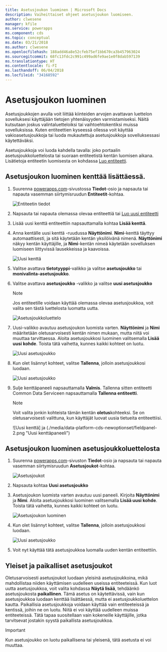 ```yaml
---
title: Asetusjoukon luominen | Microsoft Docs
description: Vaiheittaiset ohjeet asetusjoukon luomiseen.
author: clwesene
manager: kfile
ms.service: powerapps
ms.component: cds
ms.topic: conceptual
ms.date: 03/21/2018
ms.author: clwesene
ms.openlocfilehash: 188add46a8e52cfeb75ef1bb670ca3b457963024
ms.sourcegitcommit: 68fc13fdc2c991c499ad6fe9ae1e0f8dab597139
ms.translationtype: HT
ms.contentlocale: fi-FI
ms.lasthandoff: 06/04/2018
ms.locfileid: "34168592"
---
```

# <a name="create-an-option-set"></a>Asetusjoukon luominen

Asetusjoukkojen avulla voit liittää kiinteiden arvojen avattavan luettelon sovelluksesi käyttäjään tietojen yhtenäisyyden varmistamiseksi. Näitä kutsutaan joskus valintaluetteloiksi tai vaihtoehtokentiksi muissa sovelluksissa. Kuten entiteettien kyseessä ollessa voit käyttää vakioasetusjoukkoja tai luoda mukautettuja asetusjoukkoja sovelluksessasi käytettäväksi.

Asetusjoukkoja voi luoda kahdella tavalla: joko portaalin asetusjoukkoluettelosta tai suoraan entiteetistä kentän luomisen aikana. Lisätietoja entiteetin luomisesta on kohdassa [Luo entiteetti](data-platform-create-entity.md).

## <a name="creating-an-option-set-while-adding-a-field"></a>Asetusjoukon luominen kenttää lisättäessä.

1. Suurenna [powerapps.com](https://web.powerapps.com)-sivustossa **Tiedot**-osio ja napsauta tai napauta vasemman siirtymisruudun **Entiteetit**-kohtaa.

    ![Entiteetin tiedot](./media/data-platform-cds-create-entity/entitylist.png "entiteettiluettelo")

2. Napsauta tai napauta olemassa olevaa entiteettiä tai [Luo uusi entiteetti](data-platform-create-entity.md)

3. Lisää uusi kenttä entiteettiin napsauttamalla kohtaa **Lisää kenttä**.

4. Anna kentälle uusi kenttä -ruudussa **Näyttönimi**. **Nimi**-kenttä täyttyy automaattisesti, ja sitä käytetään kentän yksilöivänä nimenä. **Näyttönimi** näkyy kentän käyttäjille, ja **Nimi**-kentän nimeä käytetään sovelluksen luomiseen liittyvissä lausekkeissa ja kaavoissa.

    ![Uusi kenttä](./media/data-platform-cds-create-entity/newfieldpanel.png "Uusi kenttäpaneeli")

5. Valitse avattava **tietotyyppi**-valikko ja valitse **asetusjoukko** tai **monivalinta-asetusjoukko**.

6. Valitse avattava **asetusjoukko** -valikko ja valitse **uusi asetusjoukko**

    > [!NOTE]
    > Jos entiteetille voidaan käyttää olemassa olevaa asetusjoukkoa, voit valita sen tästä luettelosta luomatta uutta.

    ![Asetusjoukkoluettelo](./media/data-platform-cds-newoptionset/fieldpanel-1.png "Asetusjoukkoluettelo")

7. Uusi-valikko avautuu asetusjoukon luomista varten. **Näyttönimi** ja **Nimi** määritetään oletusarvoisesti kentän nimen mukaan, mutta niitä voi muuttaa tarvittaessa. Aloita asetusjoukkosi luominen valitsemalla **Lisää uusi kohde**. Toista tätä vaihetta, kunnes kaikki kohteet on luotu.

    ![Uusi asetusjoukko](./media/data-platform-cds-newoptionset/field-optionsetpanel.png "Uusi asetusjoukko")

8. Kun olet lisännyt kohteet, valitse **Tallenna**, jolloin asetusjoukkosi luodaan.

    ![Uusi asetusjoukko](./media/data-platform-cds-newoptionset/field-optionsetpanel-values.png "Uusi asetusjoukko")

9. Sulje kenttäpaneeli napsauttamalla **Valmis**. Tallenna sitten entiteetti Common Data Serviceen napsauttamalla **Tallenna entiteetti**.

    > [!NOTE]
    > Voit valita jonkin kohteista tämän kentän **oletus**kohteeksi. Se on oletusarvoisesti valittuna, kun käyttäjät luovat uusia tietueita entiteettiisi.

    ![Uusi kenttä] ja (./media/data-platform-cds-newoptionset/fieldpanel-2.png "Uusi kenttäpaneeli")

## <a name="creating-an-option-set-from-the-option-set-list"></a>Asetusjoukon luominen asetusjoukkoluettelosta

1. Suurenna [powerapps.com](https://web.powerapps.com)-sivuston **Tiedot**-osio ja napsauta tai napauta vasemman siirtymisruudun **Asetusjoukot**-kohtaa.

    ![Asetusjoukot](./media/data-platform-cds-newoptionset/optionsetlist.png "Asetusjoukkoluettelo")

2. Napsauta kohtaa **Uusi asetusjoukko**

3. Asetusjoukon luomista varten avautuu uusi paneeli. Kirjoita **Näyttönimi** ja **Nimi**. Aloita asetusjoukkosi luominen valitsemalla **Lisää uusi kohde**. Toista tätä vaihetta, kunnes kaikki kohteet on luotu.

    ![Asetusjoukon luominen](./media/data-platform-cds-newoptionset/optionset-create.png "Asetusjoukon luominen")

4. Kun olet lisännyt kohteet, valitse **Tallenna**, jolloin asetusjoukkosi luodaan.

    ![Uusi asetusjoukko](./media/data-platform-cds-newoptionset/optionset-create-values.png "Uusi asetusjoukko")

5. Voit nyt käyttää tätä asetusjoukkoa luomalla uuden kentän entiteettiin.

## <a name="global-and-local-option-sets"></a>Yleiset ja paikalliset asetusjoukot

Oletusarvoisesti asetusjoukot luodaan yleisinä asetusjoukkoina, mikä mahdollistaa niiden käyttämisen uudelleen useissa entiteeteissä. Kun luot uutta asetusjoukkoa, voit valita kohdassa **Näytä lisää**, tehdäänkö asetusjoukosta **paikallinen**. Tämä asetus on käytettävissä, vain kun asetusjoukkoa luodaan kenttää lisättäessä, mutta ei asetusjoukkoluettelon kautta. Paikallisia asetusjoukkoja voidaan käyttää vain entiteeteissä ja kentissä, joihin ne on luotu. Niitä ei voi käyttää uudelleen muissa entiteeteissä. Tätä tapaa suositellaan vain kokeneille käyttäjille, jotka tarvitsevat jostakin syystä paikallista asetusjoukkoa.

> [!IMPORTANT]
> Kun asetusjoukko on luotu paikallisena tai yleisenä, tätä asetusta ei voi muuttaa.